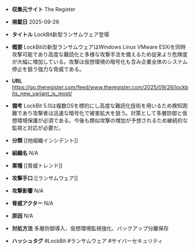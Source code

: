 - **収集元サイト**
The Register

- **掲載日**
2025-09-26

- **タイトル**
LockBit新型ランサムウェア登場

- **概要**
LockBitの新型ランサムウェアはWindows Linux VMware ESXiを同時攻撃可能であり高度な難読化と多様な攻撃手法を備えるため従来より危険度が大幅に増加している。攻撃は仮想環境の暗号化も含み企業全体のシステム停止を狙う強力な脅威である。

- **URL**
https://go.theregister.com/feed/www.theregister.com/2025/09/26/lockbits_new_variant_is_most/

- **備考**
LockBit 5.0は複数OSを標的にし高度な難読化技術を用いるため検知困難であり攻撃者は迅速な暗号化で被害拡大を狙う。対策として多層防御と仮想環境保護が必須である。今後も類似攻撃の増加が予想されるため継続的な監視と対応が必要だ。

- **分類**
[[他組織インシデント]]

- **組織名**
N/A

- **業種**
[[脅威トレンド]]

- **攻撃手口**
[[ランサムウェア]]

- **攻撃影響**
N/A

- **脅威アクター**
N/A

- **原因**
N/A

- **対処方法**
多層防御導入、仮想環境監視強化、バックアップ分離保存

- **ハッシュタグ**
#LockBit #ランサムウェア #サイバーセキュリティ

